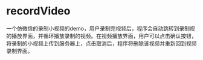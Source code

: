 # recordVideo
一个仿微信的录制小视频的demo，用户录制完视频后，程序会自动跳转到录制视的播放界面，并循环播放录制的视频。在视频播放界面，用户可以点击确认按钮，将录制的小视频上传到服务器上，点击取消后，程序将删除该视频并重新回到视频录制界面。
